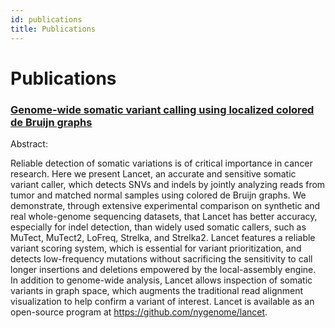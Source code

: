 ```yaml
---
id: publications
title: Publications
---
```

# Publications

### [Genome-wide somatic variant calling using localized colored de Bruijn graphs](https://www.nature.com/articles/s42003-018-0023-9)

Abstract:

Reliable detection of somatic variations is of critical importance in cancer research. Here we present Lancet, an accurate and sensitive somatic variant caller, which detects SNVs and indels by jointly analyzing reads from tumor and matched normal samples using colored de Bruijn graphs. We demonstrate, through extensive experimental comparison on synthetic and real whole-genome sequencing datasets, that Lancet has better accuracy, especially for indel detection, than widely used somatic callers, such as MuTect, MuTect2, LoFreq, Strelka, and Strelka2. Lancet features a reliable variant scoring system, which is essential for variant prioritization, and detects low-frequency mutations without sacrificing the sensitivity to call longer insertions and deletions empowered by the local-assembly engine. In addition to genome-wide analysis, Lancet allows inspection of somatic variants in graph space, which augments the traditional read alignment visualization to help confirm a variant of interest. Lancet is available as an open-source program at https://github.com/nygenome/lancet.
